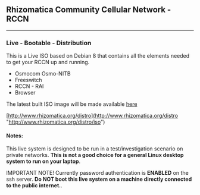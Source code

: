 ## Rhizomatica Community Cellular Network - RCCN ##

----------


### Live - Bootable - Distribution ###

This is a Live ISO based on Debian 8 that contains all the elements needed to get your RCCN up and running.

* Osmocom Osmo-NITB
* Freeswitch
* RCCN - RAI
* Browser


The latest built ISO image will be made available [here](http://www.rhizomatica.org/distro/rhizobsc-latest.iso)

[http://www.rhizomatica.org/distro](http://www.rhizomatica.org/distro "http://www.rhizomatica.org/distro/iso")

#### Notes: ####

This live system is designed to be run in a test/investigation scenario on private networks.
**This is not a good choice for a general Linux desktop system to run on your laptop**. 

IMPORTANT NOTE! Currently password authentication is **ENABLED** on the ssh server. 
**Do NOT boot this live system on a machine directly connected to the public internet.**.
